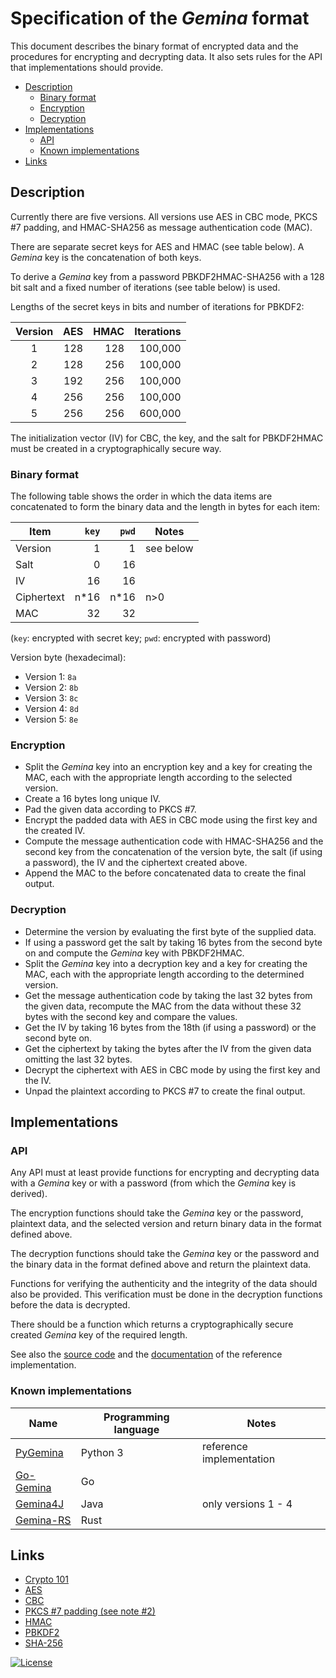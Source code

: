 # Specification of the *Gemina* format

This document describes the binary format of encrypted data and the
procedures for encrypting and decrypting data. It also sets rules for
the API that implementations should provide.

- [Description](#description)
    * [Binary format](#binary-format)
    * [Encryption](#encryption)
    * [Decryption](#decryption)
- [Implementations](#implementations)
    * [API](#api)
    * [Known implementations](#known-implementations)
- [Links](#links)

## Description

Currently there are five versions. All versions use AES in CBC mode,
PKCS #7 padding, and HMAC-SHA256 as message authentication code (MAC).

There are separate secret keys for AES and HMAC (see table below).
A *Gemina* key is the concatenation of both keys.

To derive a *Gemina* key from a password PBKDF2HMAC-SHA256 with a 128 bit
salt and a fixed number of iterations (see table below) is used.

Lengths of the secret keys in bits and number of iterations for PBKDF2:

| Version | AES | HMAC | Iterations |
| :-----: | --: | ---: | ---------: |
|    1    | 128 |  128 |    100,000 |
|    2    | 128 |  256 |    100,000 |
|    3    | 192 |  256 |    100,000 |
|    4    | 256 |  256 |    100,000 |
|    5    | 256 |  256 |    600,000 |

The initialization vector (IV) for CBC, the key, and the salt
for PBKDF2HMAC must be created in a cryptographically secure way.

### Binary format

The following table shows the order in which the data items are
concatenated to form the binary data and the length in bytes
for each item:

|    Item    | `key` | `pwd` |   Notes   |
| ---------- | ----: | ----: | --------- |
| Version    |     1 |     1 | see below |
| Salt       |     0 |    16 |           |
| IV         |    16 |    16 |           |
| Ciphertext |  n*16 |  n*16 | n>0       |
| MAC        |    32 |    32 |           |

(`key`: encrypted with secret key; `pwd`: encrypted with password)

Version byte (hexadecimal):
- Version 1: `8a`
- Version 2: `8b`
- Version 3: `8c`
- Version 4: `8d`
- Version 5: `8e`

### Encryption

- Split the *Gemina* key into an encryption key and a key for creating the MAC,
  each with the appropriate length according to the  selected version.
- Create a 16 bytes long unique IV.
- Pad the given data according to PKCS #7.
- Encrypt the padded data with AES in CBC mode using the first key and the created IV.
- Compute the message authentication code with HMAC-SHA256 and the second key from the
  concatenation of the version byte, the salt (if using a password), the IV and the
  ciphertext created above.
- Append the MAC to the before concatenated data to create the final output.

### Decryption

- Determine the version by evaluating the first byte of the supplied data.
- If using a password get the salt by taking 16 bytes from the second byte on
  and compute the *Gemina* key with PBKDF2HMAC.
- Split the *Gemina* key into a decryption key and a key for creating the MAC,
  each with the appropriate length according to the  determined version.
- Get the message authentication code by taking the last 32 bytes from the
  given data, recompute the MAC from the data without these 32 bytes with
  the second key and compare the values.
- Get the IV by taking 16 bytes from the 18th (if using a password) or the
  second byte on.
- Get the ciphertext by taking the bytes after the IV from the given data omitting
  the last 32 bytes.
- Decrypt the ciphertext with AES in CBC mode by using the first key and the IV.
- Unpad the plaintext according to PKCS #7 to create the final output.

## Implementations

### API

Any API must at least provide functions for encrypting and decrypting data with
a *Gemina* key or with a password (from which the *Gemina* key is derived).

The encryption functions should take the *Gemina* key or the password, plaintext data,
and the selected version and return binary data in the format defined above.

The decryption functions should take the *Gemina* key or the password and the binary
data in the format defined above and return the plaintext data.

Functions for verifying the authenticity and the integrity of the data should also be
provided. This verification must be done in the decryption functions before the data
is decrypted.

There should be a function which returns a cryptographically secure created *Gemina* key
of the required length.

See also the [source code][] and the [documentation][] of the reference implementation.

[source code]: https://github.com/andreas19/pygemina/blob/master/src/gemina/__init__.py
[documentation]: https://andreas19.github.io/pygemina/mod_api.html

### Known implementations

| Name                         | Programming language | Notes                    |
| ---------------------------- | -------------------- | ------------------------ |
| [PyGemina][]                 | Python 3             | reference implementation |
| [Go-Gemina][]                | Go                   |                          |
| [Gemina4J][]                 | Java                 | only versions 1 - 4      |
| [Gemina-RS][]                | Rust                 |                          |

[PyGemina]: https://andreas19.github.io/pygemina/mod_api.html
[Go-Gemina]: https://pkg.go.dev/github.com/andreas19/go-gemina/gemina
[Gemina4J]: https://andreas19.github.io/gemina4j/
[Gemina-RS]: https://docs.rs/gemina/

## Links
- [Crypto 101](https://www.crypto101.io/)
- [AES](https://en.wikipedia.org/wiki/Advanced_Encryption_Standard)
- [CBC](https://en.wikipedia.org/wiki/Block_cipher_mode_of_operation#CBC)
- [PKCS #7 padding (see note #2)](https://tools.ietf.org/html/rfc2315#section-10.3)
- [HMAC](https://en.wikipedia.org/wiki/HMAC)
- [PBKDF2](https://en.wikipedia.org/wiki/PBKDF2)
- [SHA-256](https://en.wikipedia.org/wiki/SHA-2)


[![License](https://i.creativecommons.org/l/by/4.0/88x31.png "Creative Commons Attribution 4.0 International License")](https://creativecommons.org/licenses/by/4.0/)
